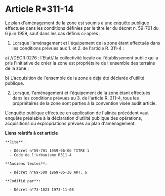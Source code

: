 # Article R*311-14

Le plan d'aménagement de la zone est soumis à une enquête publique effectuée dans les conditions  définies par le titre Ier
du décret n. 59-701 du 6 juin 1959, sauf dans les cas définis ci-après :

1. Lorsque l'aménagement et l'équipement de la zone étant effectués dans les conditions prévues aux 1. et 2. de l'article R.
311-4 :

a) //DECR.0276 : l'Etat// la collectivité locale ou l'établissement public qui a pris l'initiative de créer la zone est
propriétaire de l'ensemble des terrains de la zone ;

b) L'acquisition de l'ensemble de la zone a déjà été déclarée d'utilité publique.

2. Lorsque, l'aménagement et l'équipement de la zone étant effectués dans les conditions prévues au 3. de l'article R. 311-4,
tous les propriétaires de la zone sont parties à la convention visée audit article.

L'enquête publique effectuée en application de l'alinéa précédent vaut enquête préalable à la déclaration d'utilité publique
des opérations, acquisitions ou expropriations prévues au plan d'aménagement.

**Liens relatifs à cet article**

	**Cite**:

	  - Décret n°59-701 1959-06-06 TITRE 1
	  - Code de l'urbanisme R311-4

	**Anciens textes**:

	  - Décret n°69-500 1969-05-30 ART. 6

	**Codifié par**:

	  - Décret n°73-1023 1973-11-08
